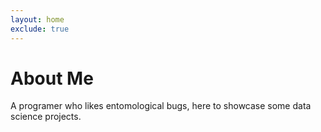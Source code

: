 ```yaml
---
layout: home 
exclude: true
---
```

# About Me
A programer who likes entomological bugs, here to showcase some data science projects.
